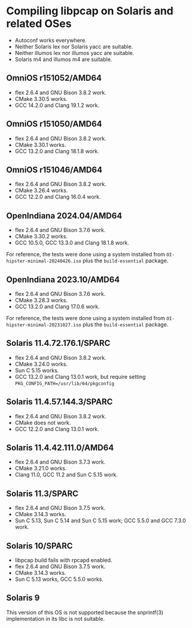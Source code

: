 # Compiling libpcap on Solaris and related OSes

* Autoconf works everywhere.
* Neither Solaris lex nor Solaris yacc are suitable.
* Neither illumos lex nor illumos yacc are suitable.
* Solaris m4 and illumos m4 are suitable.

## OmniOS r151052/AMD64

* flex 2.6.4 and GNU Bison 3.8.2 work.
* CMake 3.30.5 works.
* GCC 14.2.0 and Clang 19.1.2 work.

## OmniOS r151050/AMD64

* flex 2.6.4 and GNU Bison 3.8.2 work.
* CMake 3.30.1 works.
* GCC 13.2.0 and Clang 18.1.8 work.

## OmniOS r151046/AMD64

* flex 2.6.4 and GNU Bison 3.8.2 work.
* CMake 3.26.4 works.
* GCC 12.2.0 and Clang 16.0.4 work.

## OpenIndiana 2024.04/AMD64

* flex 2.6.4 and GNU Bison 3.7.6 work.
* CMake 3.30.2 works.
* GCC 10.5.0, GCC 13.3.0 and Clang 18.1.8 work.

For reference, the tests were done using a system installed from
`OI-hipster-minimal-20240426.iso` plus the `build-essential` package.

## OpenIndiana 2023.10/AMD64

* flex 2.6.4 and GNU Bison 3.7.6 work.
* CMake 3.28.3 works.
* GCC 13.2.0 and Clang 17.0.6 work.

For reference, the tests were done using a system installed from
`OI-hipster-minimal-20231027.iso` plus the `build-essential` package.

## Solaris 11.4.72.176.1/SPARC
* flex 2.6.4 and GNU Bison 3.8.2 work.
* CMake 3.24.0 works.
* Sun C 5.15 works.
* GCC 13.2.0 and Clang 13.0.1 work, but require setting
  `PKG_CONFIG_PATH=/usr/lib/64/pkgconfig`

## Solaris 11.4.57.144.3/SPARC

* flex 2.6.4 and GNU Bison 3.8.2 work.
* CMake does not work.
* GCC 12.2.0 and Clang 13.0.1 work.

## Solaris 11.4.42.111.0/AMD64

* flex 2.6.4 and GNU Bison 3.7.3 work.
* CMake 3.21.0 works.
* Clang 11.0, GCC 11.2 and Sun C 5.15 work.

## Solaris 11.3/SPARC

* flex 2.6.4 and GNU Bison 3.7.5 work.
* CMake 3.14.3 works.
* Sun C 5.13, Sun C 5.14 and Sun C 5.15 work; GCC 5.5.0 and GCC 7.3.0 work.

## Solaris 10/SPARC

* libpcap build fails with rpcapd enabled.
* flex 2.6.4 and GNU Bison 3.7.5 work.
* CMake 3.14.3 works.
* Sun C 5.13 works, GCC 5.5.0 works.

## Solaris 9

This version of this OS is not supported because the snprintf(3) implementation
in its libc is not suitable.
